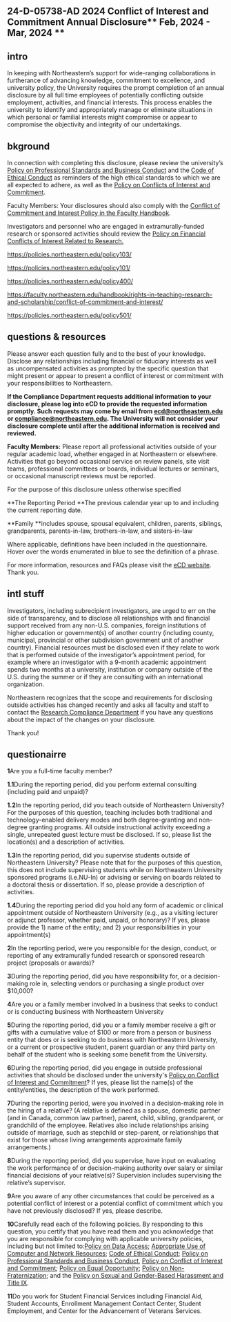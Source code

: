 


## 24-D-05738-AD 2024 Conflict of Interest and Commitment Annual Disclosure** Feb, 2024 **-** Mar, 2024 **

## intro

In keeping with Northeastern’s support for wide-ranging collaborations
in furtherance of advancing knowledge, commitment to excellence, and
university policy, the University requires the prompt completion of an
annual disclosure by all full time employees of potentially conflicting
outside employment, activities, and financial interests. This process
enables the university to identify and appropriately manage or eliminate
 situations in which personal or familial interests might compromise or
appear to compromise the objectivity and integrity of our undertakings.

## bkground


In connection with completing this disclosure, please review the university’s[ Policy on Professional Standards and Business Conduct](https://policies.northeastern.edu/policy103/) and the [Code of Ethical Conduct](https://policies.northeastern.edu/policy101/) as reminders of the high ethical standards to which we are all expected to adhere, as well as the [Policy on Conflicts of Interest and Commitment](https://policies.northeastern.edu/policy400/).

Faculty Members: Your disclosures should also comply with the [Conflict of Commitment and Interest Policy in the Faculty Handbook](https://faculty.northeastern.edu/handbook/rights-in-teaching-research-and-scholarship/conflict-of-commitment-and-interest/).

Investigators and personnel who are engaged in extramurally-funded research or sponsored activities should review the [Policy on Financial Conflicts of Interest Related to Research.](https://policies.northeastern.edu/policy501/)


https://policies.northeastern.edu/policy103/

https://policies.northeastern.edu/policy101/

https://policies.northeastern.edu/policy400/

https://faculty.northeastern.edu/handbook/rights-in-teaching-research-and-scholarship/conflict-of-commitment-and-interest/

https://policies.northeastern.edu/policy501/

## questions & resources


Please
 answer each question fully and to the best of your knowledge. Disclose
any relationships including financial or fiduciary interests as well as
uncompensated activities as prompted by the specific question that might
 present or appear to present a conflict of interest or commitment with
your responsibilities to Northeastern.

**If
the Compliance Department requests additional information to your
disclosure, please log into eCD to provide the requested information
promptly. Such requests may come by email from ecd@northeastern.edu or
compliance@northeastern.edu. The University will not consider your
disclosure complete until after the additional information is received
and reviewed.**

**Faculty Members:**
Please report all professional activities outside of your regular
academic load, whether engaged in at Northeastern or elsewhere.
Activities that go beyond occasional service on review panels, site
visit teams, professional committees or boards, individual lectures or
seminars, or occasional manuscript reviews must be reported.

For the purpose of this disclosure unless otherwise specified

**The Reporting Period **The previous calendar year up to and including the current reporting date.

**Family **includes
 spouse, spousal equivalent, children, parents, siblings, grandparents,
parents-in-law, brothers-in-law, and sisters-in-law

Where
 applicable, definitions have been included in the questionnaire. Hover
over the words enumerated in blue to see the definition of a phrase.

For more information, resources and FAQs please visit the [eCD website](https://nu-res.research.northeastern.edu/ecd-eclaws-epaws/). Thank you.


## intl stuff



Investigators,
 including subrecipient investigators, are urged to err on the side of
transparency, and to disclose all relationships with and financial
support received from any non-U.S. companies, foreign institutions of
higher education or government(s) of another country (including county,
municipal, provincial or other subdivision government unit of another
country). Financial resources must be disclosed even if they relate to
work that is performed outside of the investigator’s appointment period,
 for example where an investigator with a 9-month academic appointment
spends two months at a university, institution or company outside of the
 U.S. during the summer or if they are consulting with an international
organization.

Northeastern recognizes that the
scope and requirements for disclosing outside activities has changed
recently and asks all faculty and staff to contact the [Research Compliance Department](mailto:ResearchCompliance@northeastern.edu) if you have any questions about the impact of the changes on your disclosure.

Thank you!

[](https://epaws.northeastern.edu/ecd/disclosures/23862/form/policy-33 "Back")



## questionairre


**1**Are you a full-time faculty member?

**1.1**During the  reporting period, did you perform external consulting (including paid and unpaid)?

**1.2**In the  reporting period,
 did you teach outside of Northeastern University? For the purposes of
this question, teaching includes both traditional and technology-enabled
 delivery modes and both degree-granting and non-degree granting
programs. All outside instructional activity exceeding a single,
unrepeated guest lecture must be disclosed. If so, please list the
location(s) and a description of activities.

**1.3**In the  reporting period,
 did you supervise students outside of Northeastern University? Please
note that for the purposes of this question, this does not include
supervising students while on Northeastern University sponsored programs
 (i.e.NU-In) or advising or serving on boards related to a doctoral
thesis or dissertation. If so, please provide a description of
activities.

**1.4**During the  reporting period
 did you hold any form of academic or clinical appointment outside of
Northeastern University (e.g., as a visiting lecturer or adjunct
professor, whether paid, unpaid, or honorary)? If yes, please provide
the 1) name of the entity; and 2) your responsibilities in your
appointment(s)

**2**In the  reporting period,
 were you responsible for the design, conduct, or reporting of any
extramurally funded research or sponsored research project (proposals or
 awards)?

**3**During the  reporting period, did you have responsibility for, or a decision-making role in, selecting vendors or purchasing a single product over $10,000?

**4**Are you or a   family member involved in a business that seeks to conduct or is conducting business with Northeastern University

**5**During the  reporting period, did you or a   family member receive a   gift
 or gifts with a cumulative value of $100 or more from a person or
business entity that does or is seeking to do business with Northeastern
 University, or a current or prospective student, parent guardian or any
 third party on behalf of the student who is seeking some benefit from
the University.

**6**During the  reporting period, did you engage in   outside professional activities that should be disclosed under the university's [Policy on Conflict of Interest and Commitment](https://policies.northeastern.edu/policy400/)? If yes, please list the name(s) of the entity/entities, the description of the work performed.

**7**During the  reporting period,
 were you involved in a decision-making role in the hiring of a
relative? (A relative is defined as a spouse, domestic partner (and in
Canada, common law partner), parent, child, sibling, grandparent, or
grandchild of the employee. Relatives also include relationships arising
 outside of marriage, such as stepchild or step-parent, or relationships
 that exist for those whose living arrangements approximate family
arrangements.)

**8**During the  reporting period,
 did you supervise, have input on evaluating the work performance of or
decision-making authority over salary or similar financial decisions of
your relative(s)? Supervision includes supervising the relative’s
supervisor.

**9**Are
 you aware of any other circumstances that could be perceived as a
potential conflict of interest or a potential conflict of commitment
which you have not previously disclosed? If yes, please describe.

**10**Carefully
 read each of the following policies. By responding to this question,
you certify that you have read them and you acknowledge that you are
responsible for complying with applicable university policies, including
 but not limited to:[Policy on Data Access](https://policies.northeastern.edu/policy703); [Appropriate Use of Computer and Network Resources](https://policies.northeastern.edu/policy700); [Code of Ethical Conduct](https://policies.northeastern.edu/policy101); [Policy on Professional Standards and Business Conduct](https://policies.northeastern.edu/policy103), [Policy on Conflict of Interest and Commitment](https://policies.northeastern.edu/policy400); [Policy on Equal Opportunity](https://policies.northeastern.edu/policy107); [Policy on Non-Fraternization](https://policies.northeastern.edu/policy108); and the [Policy on Sexual and Gender-Based Harassment and Title IX](https://policies.northeastern.edu/policy104).

**11**Do
 you work for Student Financial Services including Financial Aid,
Student Accounts, Enrollment Management Contact Center, Student
Employment, and Center for the Advancement of Veterans Services.
